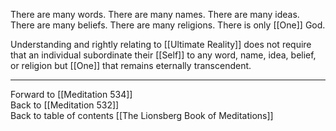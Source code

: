 There are many words. There are many names. There are many ideas. There are many beliefs. There are many religions. There is only [[One]] God. 

Understanding and rightly relating to [[Ultimate Reality]] does not require that an individual subordinate their [[Self]] to any word, name, idea, belief, or religion but [[One]] that remains eternally transcendent. 

___

Forward to [[Meditation 534]]  
Back to [[Meditation 532]]  
Back to table of contents [[The Lionsberg Book of Meditations]]  
